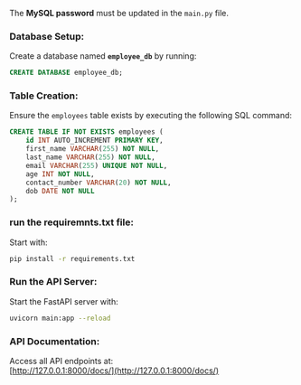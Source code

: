 The **MySQL password** must be updated in the `main.py` file.  

### **Database Setup:**
Create a database named **`employee_db`** by running:  
```sql
CREATE DATABASE employee_db;
```

### **Table Creation:**
Ensure the `employees` table exists by executing the following SQL command:  
```sql
CREATE TABLE IF NOT EXISTS employees (
    id INT AUTO_INCREMENT PRIMARY KEY,
    first_name VARCHAR(255) NOT NULL,
    last_name VARCHAR(255) NOT NULL,
    email VARCHAR(255) UNIQUE NOT NULL,
    age INT NOT NULL,
    contact_number VARCHAR(20) NOT NULL,
    dob DATE NOT NULL
);
```
### **run the requiremnts.txt file:**
Start  with:  
```bash
pip install -r requirements.txt
```
### **Run the API Server:**
Start the FastAPI server with:  
```bash
uvicorn main:app --reload
```

### **API Documentation:**
Access all API endpoints at:  
[http://127.0.0.1:8000/docs/](http://127.0.0.1:8000/docs/)
